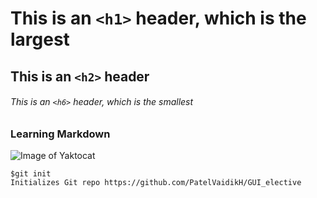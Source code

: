 # This is an `<h1>` header, which is the largest
## This is an `<h2>` header
###### This is an `<h6>` header, which is the smallest

### Learning Markdown

![Image of Yaktocat](https://octodex.github.com/images/yaktocat.png)

```
$git init
Initializes Git repo https://github.com/PatelVaidikH/GUI_elective
```
